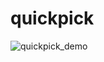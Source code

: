 # quickpick

![quickpick_demo](https://github.com/Ayazis/QuickPick-Releases/blob/main/assets/quickpick_demo.gif)
